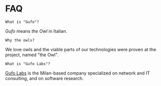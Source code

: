 # FAQ

    What is "Gufo"?

*Gufo* means *the Owl* in Italian.

    Why the owls?

We love owls and the viable parts of our technologies
were proven at the project, named "the Owl".

    What is "Gufo Labs"?

[Gufo Labs](https://gufolabs.com/) is the Milan-based company specialized on
network and IT consulting, and on software research.

